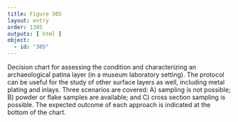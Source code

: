 ```yaml
---
title: Figure 305
layout: entry
order: 1305
outputs: [ html ]
object:
  - id: "305"
---
```


Decision chart for assessing the condition and characterizing an archaeological patina layer (in a museum laboratory setting). The protocol can be useful for the study of other surface layers as well, including metal plating and inlays. Three scenarios are covered: A) sampling is not possible; B) powder or flake samples are available; and C) cross section sampling is possible. The expected outcome of each approach is indicated at the bottom of the chart.
